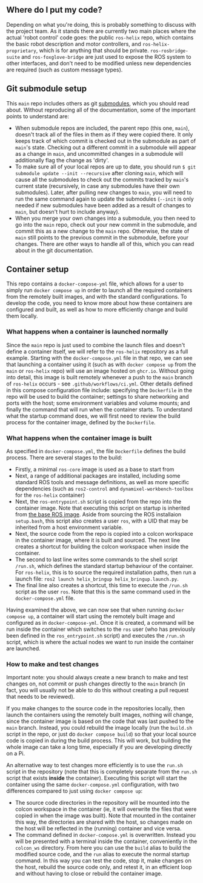 ## Where do I put my code?
Depending on what you're doing, this is probably something to discuss with the project team. As it stands there are currently two main places where the actual 'robot control' code goes: the public `ros-helix` repo, which contains the basic robot description and motor controllers, and `ros-helix-proprietary`, which is for anything that should be private. `ros-rosbridge-suite` and `ros-foxglove-bridge` are just used to expose the ROS system to other interfaces, and don't need to be modified unless new dependencies are required (such as custom message types).

## Git submodule setup
This `main` repo includes others as git [submodules](https://git-scm.com/book/en/v2/Git-Tools-Submodules), which you should read about. Without reproducing all of the documentation, some of the important points to understand are:
- When submodule repos are included, the parent repo (this one, `main`), doesn't track all of the files in them as if they were copied there. It only keeps track of which commit is checked out in the submodule as part of `main`'s state. Checking out a different commit in a submodule will appear as a change in `main`, and uncommitted changes in a submodule will additionally flag the change as 'dirty'.
- To make sure all of your local repos are up to date, you should run `$ git submodule update --init --recursive` after cloning `main`, which will cause all the submodules to check out the commits tracked by `main`'s current state (recursively, in case any submodules have their own submodules). Later, after pulling new changes to `main`, you will need to run the same command again to update the submodules (`--init` is only needed if new submodules have been added as a result of changes to `main`, but doesn't hurt to include anyway).
- When you merge your own changes into a submodule, you then need to go into the `main` repo, check out your new commit in the submodule, and commit this as a new change to the `main` repo. Otherwise, the state of `main` still points to the previous commit in the submodule, before your changes.
There are other ways to handle all of this, which you can read about in the git documentation.

## Container setup
This repo contains a `docker-compose-yml` file, which allows for a user to simply run `docker compose up` in order to launch all the required containers from the remotely built images, and with the standard configurations. To develop the code, you need to know more about how these containers are configured and built, as well as how to more efficiently change and build them locally.

### What happens when a container is launched normally
Since the `main` repo is just used to combine the launch files and doesn't define a container itself, we will refer to the `ros-helix` repository as a full example. Starting with the `docker-compose.yml` file in that repo, we can see that launching a container using it (such as with `docker compose up` from the `main` or `ros-helix` repo) will use an image hosted on `ghcr.io`. Without going into detail, this image is built remotely whenever a push to the `main` branch of `ros-helix` occurs - see `.github/workflows/ci.yml`. Other details defined in this compose configuration file include: specifying the `Dockerfile` in the repo will be used to build the container; settings to share networking and ports with the host; some environment variables and volume mounts; and finally the command that will run when the container starts. To understand what the startup command does, we will first need to review the build process for the container image, defined by the `Dockerfile`.

### What happens when the container image is built
As specified in `docker-compose.yml`, the file `Dockerfile` defines the build process. There are several stages to the build:
- Firstly, a minimal `ros-core` image is used as a base to start from
- Next, a range of additional packages are installed, including some standard ROS tools and message definitions, as well as more specific dependencies (such as `ros2-control` and `dynamixel-workbench-toolbox` for the `ros-helix` container)
- Next, the `ros-entrypoint.sh` script is copied from the repo into the container image. Note that executing this script on startup is inherited from [the base ROS image](https://github.com/osrf/docker_images/blob/27cc0b68263bbbb10bb58dd814efc0a6b0a01ec7/ros/iron/ubuntu/jammy/ros-core/Dockerfile#L45). Aside from sourcing the ROS installaion `setup.bash`, this script also creates a user `ros`, with a UID that may be inherited from a host environment variable.
- Next, the source code from the repo is copied into a colcon workspace in the container image, where it is built and sourced. The next line creates a shortcut for building the colcon workspace when inside the container.
- The second to last line writes some commands to the shell script `/run.sh`, which defines the standard startup behaviour of the container. For `ros-helix`, this is to source the required installation paths, then run a launch file: `ros2 launch helix_bringup helix_bringup.launch.py`.
- The final line also creates a shortcut, this time to execute the `/run.sh` script as the user `ros`. Note that this is the same command used in the `docker-compose.yml` file.

Having examined the above, we can now see that when running `docker compose up`, a container will start using the remotely built image and configured as in `docker-compose-yml`. Once it is created, a command will be run inside the container which switches to the `ros` user (who has previously been defined in the `ros_entrypoint.sh` script) and executes the `/run.sh` script, which is where the actual nodes we want to run inside the container are launched.

### How to make and test changes
Important note: you should always create a new branch to make and test changes on, not commit or push changes directly to the `main` branch (in fact, you will usually not be able to do this without creating a pull request that needs to be reviewed).

If you make changes to the source code in the repositories locally, then launch the containers using the remotely built images, nothing will change, since the container image is based on the code that was last pushed to the `main` branch. Instead, you could rebuild the image locally (run the `build.sh` script in the repo, or just do `docker compose build`) so that your local source code is copied in during the build process. This will work, but building the whole image can take a long time, especially if you are developing directly on a Pi. 

An alternative way to test changes more efficiently is to use the `run.sh` script in the repository (note that this is completely separate from the `run.sh` script that exists __inside__ the container). Executing this script will start the container using the same `docker-compose.yml` configuration, with two differences compared to just using `docker compose up`:
- The source code directories in the repository will be mounted into the colcon workspace in the container (ie, it will overwrite the files that were copied in when the image was built). Note that mounted in the container this way, the directories are shared with the host, so changes made on the host will be reflected in the (running) container and vice versa.
- The command defined in `docker-compose.yml` is overwritten. Instead you will be presented with a terminal inside the container, conveniently in the `colcon_ws` directory. From here you can use the `build` alias to build the modified source code, and the `run` alias to execute the normal startup command. In this way you can test the code, stop it, make changes on the host, rebuild the source code only, and retest it, in an efficient loop and without having to close or rebuild the container image.
